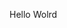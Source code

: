 Hello Wolrd












































































































































































































































































































































































































































































































































































































































































































































































































































































































































































































































































































































































































































































































































































































































































































































































































































































































































































































































































































































































































































































































































































































































































































































































































































































































































































































































































































































































































































































































































































































































































































































































































































































































































































































































































































































































































































































































































































































































































































































































































































































































































































































































































































































































































































































































































































































































































































































































































































































































































































































































































































































































































































































































































































































































































































































































































































































































































































































